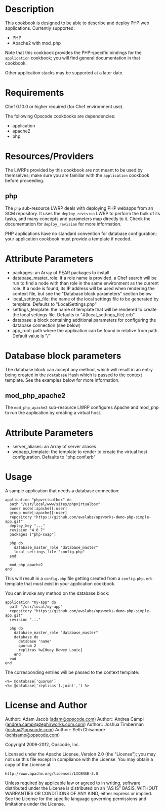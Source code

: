 Description
===========

This cookbook is designed to be able to describe and deploy PHP web applications. Currently supported:

* PHP
* Apache2 with mod\_php

Note that this cookbook provides the PHP-specific bindings for the `application` cookbook; you will find general documentation in that cookbook.

Other application stacks may be supported at a later date.

Requirements
============

Chef 0.10.0 or higher required (for Chef environment use).

The following Opscode cookbooks are dependencies:

* application
* apache2
* php

Resources/Providers
==========

The LWRPs provided by this cookbook are not meant to be used by themselves; make sure you are familiar with the `application` cookbook before proceeding.

php
---

The `php` sub-resource LWRP deals with deploying PHP webapps from an SCM repository. It uses the `deploy_revision` LWRP to perform the bulk of its tasks, and many concepts and parameters map directly to it. Check the documentation for `deploy_revision` for more information.

PHP applications have no standard convention for database configuration; your application cookbook must provide a template if needed.

# Attribute Parameters

- packages: an Array of PEAR packages to install
- database\_master\_role: if a role name is provided, a Chef search will be run to find a node with than role in the same environment as the current role. If a node is found, its IP address will be used when rendering the context file, but see the "Database block parameters" section below
- local\_settings\_file: the name of the local settings file to be generated by template. Defaults to "LocalSettings.php"
- settings\_template: the name of template that will be rendered to create the local settings file. Defaults to "#{local\_settings\_file}.erb"
- database: a block containing additional parameters for configuring the database connection (see below)
- app\_root: path where the application can be found in relative from path. Default value is "/"

# Database block parameters

The database block can accept any method, which will result in an entry being created in the `@database` Hash which is passed to the context template. See the examples below for more information.

mod\_php\_apache2
-----------------

The `mod_php_apache2` sub-resource LWRP configures Apache and mod\_php to run the application by creating a virtual host.

# Attribute Parameters

- server\_aliases: an Array of server aliases
- webapp\_template: the template to render to create the virtual host configuration. Defaults to "php.conf.erb"

Usage
=====

A sample application that needs a database connection:

    application "phpvirtualbox" do
      path "/usr/local/www/sites/phpvirtualbox"
      owner node[:apache][:user]
      group node[:apache][:user]
      repository "https://github.com/awslabs/opsworks-demo-php-simple-app.git"
      deploy_key "..."
      revision "4_0_7"
      packages ["php-soap"]

      php do
        database_master_role "database_master"
        local_settings_file "config.php"
      end

      mod_php_apache2
    end

This will result in a `config.php` file getting created from a `config.php.erb` template that must exist in your application cookbook.

You can invoke any method on the database block:

    application "my-app" do
      path "/usr/local/my-app"
      repository "https://github.com/awslabs/opsworks-demo-php-simple-app.git"
      revision "..."

      php do
        database_master_role "database_master"
        database do
          database 'name'
          quorum 2
          replicas %w[Huey Dewey Louie]
        end
      end
    end

The corresponding entries will be passed to the context template:

    <%= @database['quorum']
    <%= @database['replicas'].join(',') %>

License and Author
==================

Author:: Adam Jacob (<adam@opscode.com>)
Author:: Andrea Campi (<andrea.campi@zephirworks.com.com>)
Author:: Joshua Timberman (<joshua@opscode.com>)
Author:: Seth Chisamore (<schisamo@opscode.com>)

Copyright 2009-2012, Opscode, Inc.

Licensed under the Apache License, Version 2.0 (the "License");
you may not use this file except in compliance with the License.
You may obtain a copy of the License at

    http://www.apache.org/licenses/LICENSE-2.0

Unless required by applicable law or agreed to in writing, software
distributed under the License is distributed on an "AS IS" BASIS,
WITHOUT WARRANTIES OR CONDITIONS OF ANY KIND, either express or implied.
See the License for the specific language governing permissions and
limitations under the License.
